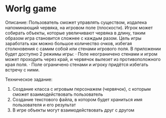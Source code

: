 # WorIg game

Описание:
 Пользователь сможет управлять существом, издалека напоминающий червяка, на игровом поле (плоскости). Игрок может собирать объекты, которые увеличивают червяка в длину, таким образом игра становится сложнее с каждым разом. Цель игры заработать как можно большое количество очков, избегая столкновения с самим собой или стенами игрового поля.
 В приложении будет доступно 2 режимы игры: 
 · Поле неограничено стенами и игром может проходить через край, и червячок вылезет из противоположного края поля.
 · Поле ограничено стенами и игроку придётся избегать встречу с ними.


Техническое задание:
 1. Создание класса с игровым персонажем (червячок), с которым сможет взаимодействовать пользователь
 2. Создание текстового файла, в котором будет храниться имя пользователя и его результат
 3. В игре объекты могут взаимодействовать друг с другом
